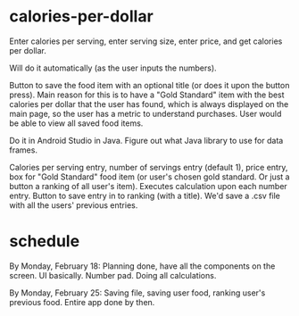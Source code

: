 # calories-per-dollar
Enter calories per serving, enter serving size, enter price, and get calories per dollar.

Will do it automatically (as the user inputs the numbers).

Button to save the food item with an optional title (or does it upon the button press). Main reason for this is to have a "Gold Standard" item with the best calories per dollar that the user has found, which is always displayed on the main page, so the user has a metric to understand purchases. User would be able to view all saved food items.

Do it in Android Studio in Java. Figure out what Java library to use for data frames.

Calories per serving entry, number of servings entry (default 1), price entry, box for "Gold Standard" food item (or user's chosen gold standard. Or just a button a ranking of all user's item). Executes calculation upon each number entry. Button to save entry in to ranking (with a title). We'd save a .csv file with all the users' previous entries.

# schedule

By Monday, February 18: Planning done, have all the components on the screen. UI basically. Number pad. Doing all calculations.

By Monday, February 25: Saving file, saving user food, ranking user's previous food. Entire app done by then.
